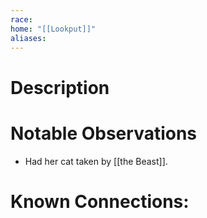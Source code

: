 ```yaml
---
race: 
home: "[[Lookput]]"
aliases:
---
```


# Description

# Notable Observations

- Had her cat taken by [[the Beast]].

# Known Connections: